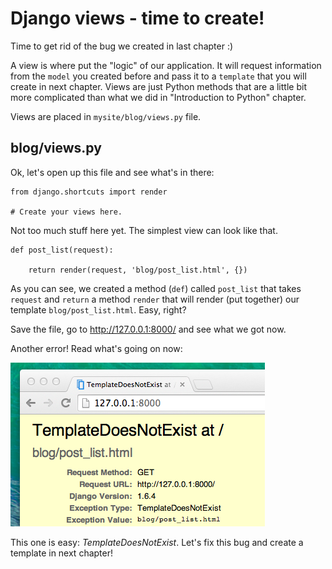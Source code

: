 # Django views - time to create!

Time to get rid of the bug we created in last chapter :)

A view is where put the "logic" of our application. It will request information from the `model` you created before and pass it to a `template` that you will create in next chapter. Views are just Python methods that are a little bit more complicated than what we did in "Introduction to Python" chapter.

Views are placed in `mysite/blog/views.py` file.

## blog/views.py

Ok, let's open up this file and see what's in there:

    from django.shortcuts import render

    # Create your views here.

Not too much stuff here yet. The simplest view can look like that.

    def post_list(request):

        return render(request, 'blog/post_list.html', {})

As you can see, we created a method (`def`) called `post_list` that takes `request` and `return` a method `render` that will render (put together) our template `blog/post_list.html`. Easy, right?

Save the file, go to http://127.0.0.1:8000/ and see what we got now.

Another error! Read what's going on now:

![Error](images/error.png)

This one is easy: *TemplateDoesNotExist*. Let's fix this bug and create a template in next chapter!
